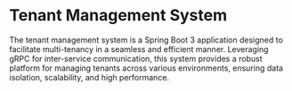 # Tenant Management System

The tenant management system is a Spring Boot 3 application designed to facilitate multi-tenancy in a seamless and
efficient manner. Leveraging gRPC for inter-service communication, this system provides a robust platform for managing
tenants across various environments, ensuring data isolation, scalability, and high performance.
